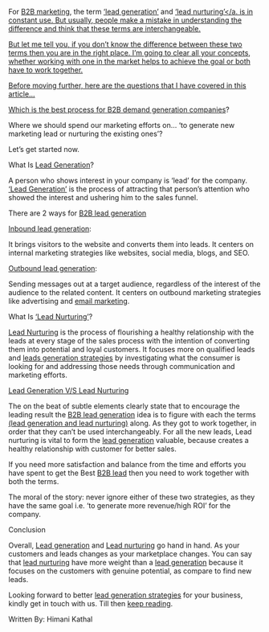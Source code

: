 For <a href="https://www.pangeaglobalservices.com/lead-generation/">B2B marketing</a>, the term <a href="https://www.pangeaglobalservices.com/lead-generation/">‘lead generation’</a> and <a href="https://www.pangeaglobalservices.com/lead-generation/">‘lead nurturing’</a. is in constant use. But usually, people make a mistake in understanding the difference and think that these terms are interchangeable. 

But let me tell you, if you don’t know the difference between these two terms then you are in the right place. I’m going to clear all your concepts, whether working with one in the market helps to achieve the goal or both have to work together.

Before moving further, here are the questions that I have covered in this article…

Which is the best process for <a href="https://www.pangeaglobalservices.com/lead-generation/">B2B demand generation companies</a>?

Where we should spend our marketing efforts on… ‘to generate new marketing lead or nurturing the existing ones’?

Let’s get started now.

What Is <a href="https://www.pangeaglobalservices.com/lead-generation/">Lead Generation</a>?

A person who shows interest in your company is ‘lead’ for the company. <a href="https://www.pangeaglobalservices.com/lead-generation/">‘Lead Generation’</a> is the process of attracting that person’s attention who showed the interest and ushering him to the sales funnel.

There are 2 ways for <a href="https://www.pangeaglobalservices.com/lead-generation/">B2B lead generation</a>

<a href="https://www.pangeaglobalservices.com/lead-generation/">Inbound lead generation</a>:

It brings visitors to the website and converts them into leads. It centers on internal marketing strategies like websites, social media, blogs, and SEO.

<a href="https://www.pangeaglobalservices.com/lead-generation/">Outbound lead generation</a>:

Sending messages out at a target audience, regardless of the interest of the audience to the related content. It centers on outbound marketing strategies like advertising and <a href="https://www.pangeaglobalservices.com/email-marketing-services/">email marketing</a>.

What Is <a href="https://www.pangeaglobalservices.com/lead-generation/">‘Lead Nurturing’</a>?

<a href="https://www.pangeaglobalservices.com/lead-generation/">Lead Nurturing</a> is the process of flourishing a healthy relationship with the leads at every stage of the sales process with the intention of converting them into potential and loyal customers. It focuses more on qualified leads and <a href="https://www.pangeaglobalservices.com/lead-generation/">leads generation strategies</a> by investigating what the consumer is looking for and addressing those needs through 
communication and marketing efforts.

<a href="https://www.pangeaglobalservices.com/lead-generation/">Lead Generation V/S Lead Nurturing</a>

The on the beat of subtle elements clearly state that to encourage the leading result the  <a href="https://www.pangeaglobalservices.com/lead-generation/">B2B lead generation</a> idea is to figure with each the terms <a href="https://www.pangeaglobalservices.com/lead-generation/">(lead generation and lead nurturing)</a> along. As they got to work together, in order that they can’t be used interchangeably. For all the new leads, Lead nurturing is vital to form the <a href="https://www.pangeaglobalservices.com/lead-generation/">lead generation</a> valuable, because creates a healthy relationship with customer for better sales.

If you need more satisfaction and balance from the time and efforts you have spent to get the Best <a href="https://www.pangeaglobalservices.com/lead-generation/">B2B lead</a> then you need to work together with both the terms.

The moral of the story: never ignore either of these two strategies, as they have the same goal i.e. ‘to generate more revenue/high ROI’ for the company.

Conclusion

Overall, <a href="https://www.pangeaglobalservices.com/lead-generation/">Lead generation</a> and <a href="https://www.pangeaglobalservices.com/lead-generation/">Lead nurturing</a> go hand in hand. As your customers and leads changes as your marketplace changes. You can say that <a href="https://www.pangeaglobalservices.com/lead-generation/">lead nurturing</a> have more weight than a <a href="https://www.pangeaglobalservices.com/lead-generation/">lead generation</a> because it focuses on the customers with genuine potential, as compare to find new leads.

Looking forward to better <a href="https://www.pangeaglobalservices.com/lead-generation/">lead generation strategies</a> for your business, kindly get in touch with us. Till then <a href="https://www.pangeaglobalservices.com/lead-generation/">keep reading</a>.

Written By:
Himani Kathal
